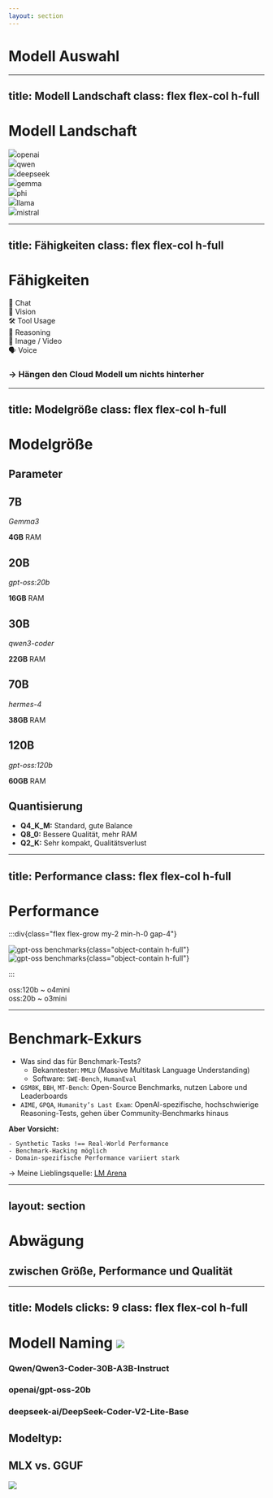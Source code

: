 ```yaml
---
layout: section
---
```


# Modell Auswahl


---
title: Modell Landschaft
class: flex flex-col h-full
---

# Modell Landschaft


<div class="flex-grow relative mt-12">

<div v-click class="flex flex-col items-center absolute logo-0"  v-motion :enter="{ x: 0, y: 0 }"  :initial="{ x: 0, y: -80 }"><img src="/img/logos/openai.png" class="inline-block size-[4em] mb-2 color-white rounded-full" />openai</div>
<div v-click class="flex flex-col items-center absolute logo-1"  v-motion :enter="{ x: 0, y: 0 }"  :initial="{ x: 0, y: -80 }"><img src="/img/logos/qwen_logo.png" class="inline-block size-[4em] mb-2 color-white rounded-full bg-white p-2" />qwen</div>
<div v-click class="flex flex-col items-center absolute logo-2"  v-motion :enter="{ x: 0, y: 0 }"  :initial="{ x: 0, y: -80 }"><img src="/img/logos/deepseek.png" class="inline-block size-[4em] mb-2 color-white rounded-full bg-white p-2" />deepseek</div>
<div v-click class="flex flex-col items-center absolute logo-3"  v-motion :enter="{ x: 0, y: 0 }"  :initial="{ x: 0, y: -80 }"><img src="/img/logos/gemma.png" class="inline-block size-[4em] mb-2 color-white rounded-full bg-white p-2" />gemma</div>
<div v-click class="flex flex-col items-center absolute logo-4"  v-motion :enter="{ x: 0, y: 0 }"  :initial="{ x: 0, y: -80 }"><img src="/img/logos/microsoft-color.png" class="inline-block size-[4em] mb-2 color-white rounded-full bg-white p-2" />phi</div>
<div v-click class="flex flex-col items-center absolute logo-5"  v-motion :enter="{ x: 0, y: 0 }"  :initial="{ x: 0, y: -80 }"><img src="/img/logos/meta-color.png" class="inline-block size-[4em] mb-2 color-white rounded-full bg-white p-2" />llama</div>
<div v-click class="flex flex-col items-center absolute logo-6"  v-motion :enter="{ x: 0, y: 0 }"  :initial="{ x: 0, y: -80 }"><img src="/img/logos/mistral.png" class="inline-block size-[4em] mb-2 color-white rounded-full bg-white p-2" />mistral</div>

</div>

<style scoped>
.logo-0 { left: 0%;   top: 0%;   }
.logo-1 { left: 15%; top: 9.38%; }
.logo-2 { left: 30%; top: 18.75%; }
.logo-3 { left: 45%;   top: 28.13%; }
.logo-4 { left: 60%; top: 37.50%; }
.logo-5 { left: 75%; top: 46.88%; }
.logo-6 { left: 90%;  top: 56.25%; }

</style>

---
title: Fähigkeiten
class: flex flex-col h-full
---

# Fähigkeiten

<div class="flex flex-wrap justify-center content-center w-full gap-6 text-6 flex-grow">

<v-clicks>
<div class="rounded-lg border-2 border-color-gray color-gray font-bold  px-4 h-fit">💬 Chat</div>
<div class="rounded-lg border-2 border-color-red color-red font-bold  px-4 h-fit">👀 Vision</div>
<div class="rounded-lg border-2 border-color-blue color-blue font-bold  px-4 h-fit">🛠️ Tool Usage</div>
<div class="rounded-lg border-2 border-color-purple color-purple font-bold  px-4 h-fit">🧠 Reasoning</div>
<div class="rounded-lg border-2 border-color-green color-green font-bold  px-4 h-fit">🌅 Image / Video</div>
<div class="rounded-lg border-2 border-color-orange color-orange font-bold  px-4 h-fit">🗣️ Voice</div>
</v-clicks>

</div>

<!-- > TODO: Beispiel Modelle -->

<v-click>

### → Hängen den Cloud Modell um nichts hinterher

</v-click>

---
title: Modelgröße
class: flex flex-col h-full
---

# Modelgröße

## Parameter

<!-- **Verschiedene Gewichtsklassen** -->

<div class="flex justify-around flex-grow items-center [&_p]:m-0 py-3">
    <div class="h-full gap-2 flex flex-col items-center border-1 p-8 rounded-xl shadow-md border-gray shadow-gray">
        <h2 class="flex-grow flex items-center pb-6 font-bold">7B</h2>
        <p><i>Gemma3</i></p>
        <p><strong>4GB</strong> RAM</p>
    </div>
    <div class="h-full gap-2 flex flex-col items-center border-1 p-8 rounded-xl shadow-md border-green shadow-green">
        <h2 class="flex-grow flex items-center pb-6 font-bold text-green">20B</h2>
        <p><i>gpt-oss:20b</i></p>
        <p><strong>16GB</strong> RAM</p>
    </div>
    <div class="h-full gap-2 flex flex-col items-center border-1 p-8 rounded-xl shadow-md border-blue shadow-blue">
        <h2 class="flex-grow flex items-center pb-6 font-bold text-blue">30B</h2>
        <p><i>qwen3-coder</i></p>
        <p><strong>22GB</strong> RAM</p>
    </div>
    <div class="h-full gap-2 flex flex-col items-center border-1 p-8 rounded-xl shadow-md border-purple shadow-purple">
        <h2 class="flex-grow flex items-center pb-6 font-bold text-purple">70B</h2>
        <p><i>hermes-4</i></p>
        <p><strong>38GB</strong> RAM</p>
    </div>
    <div class="h-full gap-2 flex flex-col items-center border-1 p-8 rounded-xl shadow-md border-yellow shadow-yellow">
        <h2 class="flex-grow flex items-center pb-6 font-bold text-yellow">120B</h2>
        <p><i>gpt-oss:120b</i></p>
        <p><strong>60GB</strong> RAM</p>
    </div>
</div>

## Quantisierung

- **Q4_K_M:** Standard, gute Balance
- **Q8_0:** Bessere Qualität, mehr RAM
- **Q2_K:** Sehr kompakt, Qualitätsverlust

<!--
https://vue-bits.dev/components/profile-card
https://vue-bits.dev/components/bounce-cards
-->

---
title: Performance
class: flex flex-col h-full
---

# Performance

<!-- ## Benchmarks -->

<!--
https://openai.com/de-DE/index/introducing-gpt-oss/
https://help.openai.com/en/articles/9624314-model-release-notes#h_cb793d13ca
 -->

:::div{class="flex flex-grow my-2 min-h-0 gap-4"}

![gpt-oss benchmarks](/img/benchmarks/chart2.png){class="object-contain h-full"}
![gpt-oss benchmarks](/img/benchmarks/chart.png){class="object-contain h-full"}

:::



<div class="absolute top-[8%] right-10 flex gap-6 text-5">
<div v-click="2" class="rounded-lg border-2 border-color-[#CEDFFE] color-[#CEDFFE] font-bold px-4 h-fit bg-white/20">
oss:120b ~ o4mini
</div>

<div v-click="1" class="rounded-lg border-2 border-color-[#A3BEFA] color-[#A3BEFA] font-bold px-4 h-fit bg-white/20">
oss:20b  ~ o3mini
</div>
</div>


---

# Benchmark-Exkurs

<v-clicks>

- Was sind das für Benchmark-Tests?
    - Bekanntester: `MMLU` (Massive Multitask Language Understanding)
    - Software: `SWE-Bench`, `HumanEval`
- `GSM8K`, `BBH`, `MT-Bench`: Open-Source Benchmarks, nutzen Labore und Leaderboards
- `AIME`, `GPQA`, `Humanity’s Last Exam`: OpenAI-spezifische, hochschwierige Reasoning-Tests, gehen über Community-Benchmarks hinaus

<div class="mt-6 p-4 pt-1 bg-gradient-to-r from-orange-200 to-red-400  rounded-xl p:m-0 color-black shadow-lg">

**Aber Vorsicht:**

    - Synthetic Tasks !== Real-World Performance
    - Benchmark-Hacking möglich
    - Domain-spezifische Performance variiert stark

</div>

→ Meine Lieblingsquelle: [LM Arena](https://lmarena.ai/leaderboard)

</v-clicks>


---
layout: section
---

# Abwägung
## zwischen Größe, Performance und Qualität

---
title: Models
clicks: 9
class: flex flex-col h-full
---

# Modell Naming <img src="/img/logos/huggingface-color.png" class="inline-block size-[1.5em]" />

<div class="flex flex-col items-center mt-4 mb-12 gap-6 flex-grow justify-center">
<h3 v-click><span :class="[$clicks > 1 && 'bg-red']">Qwen/</span><span :class="[$clicks > 2 && 'bg-blue']">Qwen3-Coder-</span><span :class="[$clicks > 3 && 'bg-purple']">30B-</span><span :class="[$clicks > 4 && 'bg-orange']">A3B-</span><span :class="[$clicks > 5 && 'bg-green']">Instruct</span></h3>

<h3 v-click="7"><span class="bg-red">openai/</span><span class="bg-blue">gpt-oss-</span><span class="bg-purple">20b</span></h3>

<h3 v-click="8"><span class="bg-red">deepseek-ai/</span><span class="bg-blue">DeepSeek-Coder-V2-</span><span class="bg-purple">Lite-</span><span class="bg-green">Base</span></h3>
</div>

<v-click at="9">

<div class="relative flex justify-center items-center mb-10">
<h2 class="absolute top-1/2 -translate-y-1/2 left-0"><strong>Modeltyp</strong>:</h2>
<logos-apple class="inline-block bg-white p-2 rounded-full size-[3em]" /> <h2 class="mx-6">MLX vs. GGUF</h2> <img src="/img/logos/nvidia-color.png" class="inline-block color-white rounded-full bg-white p-2 size-[3em]" />
</div>

</v-click>

<!-- Idee hier die Token visualisierung zu nehmen -->
<!-- Hier auch einfach auf Huggingface die Modellliste zeigen -->
<!-- Oder als iFrame einbinden -->
